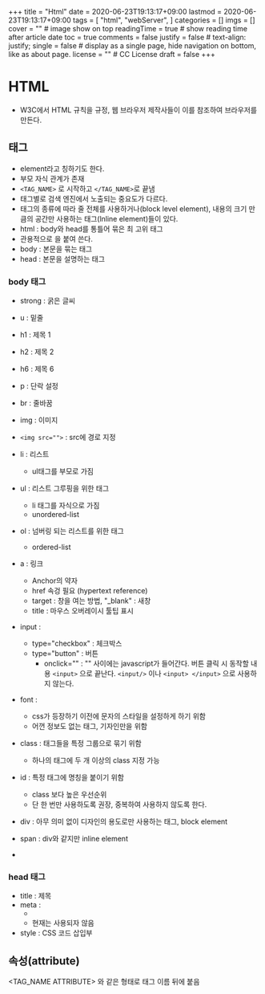 +++
title = "Html"
date = 2020-06-23T19:13:17+09:00
lastmod = 2020-06-23T19:13:17+09:00
tags = [
    "html",
    "webServer",
]
categories = []
imgs = []
cover = ""  # image show on top
readingTime = true  # show reading time after article date
toc = true
comments = false
justify = false  # text-align: justify;
single = false  # display as a single page, hide navigation on bottom, like as about page.
license = ""  # CC License
draft = false 
+++
# HTML
- W3C에서 HTML 규칙을 규정, 웹 브라우저 제작사들이 이를 참조하여 브라우저를 만든다. 

## 태그

- element라고 칭하기도 한다.
- 부모 자식 관계가 존재
- ``<TAG_NAME>`` 로 시작하고 ``</TAG_NAME>``로 끝냄
- 태그별로 검색 엔진에서 노출되는 중요도가 다르다.
- 태그의 종류에 따라 줄 전체를 사용하거나(block level element), 내용의 크기 만큼의 공간만 사용하는 태그(lnline element)들이 있다. 
- html : body와 head를 통틀어 묶은 최 고위 태그
- 관용적으로 <!doctype html> 을 붙여 쓴다.
- body : 본문을 묶는 태그
- head : 본문을 설명하는 태그

### body 태그

- strong : 굵은 글씨
- u : 밑줄
- h1 : 제목 1
- h2 : 제목 2
- h6 : 제목 6
- p : 단락 설정
- br : 줄바꿈
- img : 이미지
- ``<img src="">`` : src에 경로 지정
- li : 리스트
  - ul태그를 부모로 가짐
- ul : 리스트 그루핑을 위한 태그
  - li 태그를 자식으로 가짐
  - unordered-list
- ol : 넘버링 되는 리스트를 위한 태그
  - ordered-list
- a : 링크
  - Anchor의 약자
  - href 속겅 필요 (hypertext reference) 
  - target : 창을 여는 방법, "_blank" : 새창
  - title : 마우스 오버레이시 툴팁 표시
- input : 
  - type="checkbox" : 체크박스
  - type="button" : 버튼
    - onclick="" : "" 사이에는 javascript가 들어간다. 버튼 클릭 시 동작할 내용
 ``<input>`` 으로 끝난다. ``<input/>`` 이나 ``<input> </input>`` 으로 사용하지 않는다.
 
- font : 
  - css가 등장하기 이전에 문자의 스타일을 설정하게 하기 위함 
  - 어껀 정보도 없는 태그, 기자인만을 위함
- class : 태그들을 특정 그룹으로 묶기 위함
  - 하나의 태그에 두 개 이상의 class 지정 가능
- id : 특정 태그에 명칭을 붙이기 위함
  - class 보다 높은 우선순위
  - 단 한 번만 사용하도록 권장, 중복하여 사용하지 않도록 한다.
- div : 아무 의미 없이 디자인의 용도로만 사용하는 태그, block element
- span : div와 같지만 inline element
- 
### head 태그 

- title : 제목
- meta : 
  - <meta charset="utf-8">
  - 현재는 사용되자 않음
- style : CSS 코드 삽입부


## 속성(attribute)
<TAG_NAME ATTRIBUTE> 와 같은 형태로 태그 이름 뒤에 붙음

